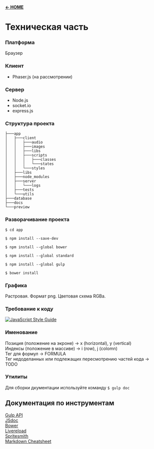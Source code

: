 [**← HOME**](README.md)  

# Техническая часть

### Платформа
Браузер

### Клиент
* Phaser.js (на рассмотрении)

### Сервер
* Node.js
* socket.io
* express.js

### Структура проекта
```
├───app
│   ├───client
│   │   ├───audio
│   │   ├───images
│   │   ├───libs
│   │   ├───scripts
│   │   │   ├───classes
│   │   │   └───states
│   │   └───styles
│   ├───libs
│   ├───node_modules
│   ├───server
│   │   └───logs
│   ├───tests
│   └───utils
├───database
├───docs
└───preview
```

### Разворачивание проекта
`$ cd app`  

`$ npm install --save-dev`  

`$ npm install --global bower`  

`$ npm install --global standard`  

`$ npm install --global gulp`  

`$ bower install`  


### Графика
Растровая.
Формат png.
Цветовая схема RGBa.

### Требование к коду 
[![JavaScript Style Guide](https://img.shields.io/badge/code_style-standard-brightgreen.svg)](https://standardjs.com)

### Именование
Позиция (положение на экроне) → x (horizontal), y (vertical)  
Индексы (положение в массиве) → i (row), j (colomn)  
Тег для формул → FORMULA  
Тег недоделанных или подлежащих пересмотрению частей кода → TODO  

### Утилиты
Для сборки дкументации используйте команду
`$ gulp doc`

## Документация по инструментам

[Gulp API](https://github.com/gulpjs/gulp/blob/master/docs/API.md)  
[JSdoc](http://usejsdoc.org/index.html)  
[Bower](https://bower.io/docs/api/)  
[Livereload](http://livereload.com/)  
[Spritesmith](https://github.com/twolfson/gulp.spritesmith)  
[Markdown Cheatsheet](https://github.com/adam-p/markdown-here/wiki/Markdown-Cheatsheet)  